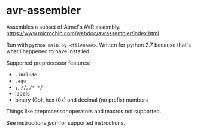 # avr-assembler

Assembles a subset of Atmel's AVR assembly. https://www.microchip.com/webdoc/avrassembler/index.html

Run with `python main.py <filename>`. Written for python 2.7 because that's what I happened to have installed.

Supported preprocessor features:
- `.include`
- `.equ`
- `;`, `//`, `/* */`
- labels
- binary (0b), hex (0x) and decimal (no prefix) numbers

Things like preprocessor operators and macros not supported.

See instructions.json for supported instructions.